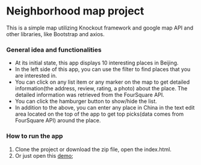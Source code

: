 # Neighborhood map project
This is a simple map utilizing Knockout framework and google map API and other libraries, like Bootstrap and axios.

### General idea and functionalities
- At its initial state, this app displays 10 interesting places in Beijing.
- In the left side of this app, you can use the filter to find places that you are interested in.
- You can click on any list item or any marker on the map to get detailed information(the address, review, rating, a photo) about the place. The detailed information was retrieved from the FourSquare API.
- You can click the hamburger button to show/hide the list.
- In addition to the above, you can enter any place in China in the text edit area located on the top of the app to get top picks(data comes from FourSquare API) around the place.

### How to run the app
1. Clone the project or download the zip file, open the index.html.
2. Or just open this [demo](https://fttlanshang.github.io/neighborhood-map-project/);
